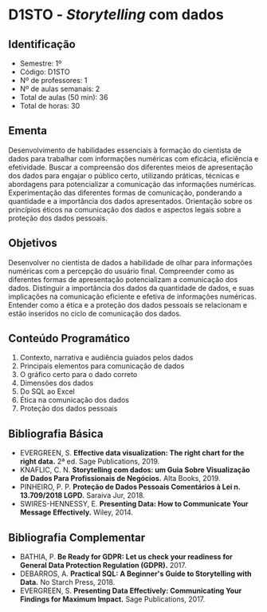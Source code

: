 # D1STO - _Storytelling_ com dados

## Identificação

- Semestre: 1º
- Código: D1STO
- Nº de professores: 1
- Nº de aulas semanais: 2
- Total de aulas (50 min): 36
- Total de horas: 30

## Ementa

Desenvolvimento de habilidades essenciais à formação do cientista de dados para trabalhar com informações numéricas com eficácia, eficiência e efetividade. Buscar a compreensão dos diferentes meios de apresentação dos dados para engajar o público certo, utilizando práticas, técnicas e abordagens para potencializar a comunicação das informações numéricas. Experimentação das diferentes formas de comunicação, ponderando a quantidade e a
importância dos dados apresentados. Orientação sobre os princípios éticos na comunicação dos dados e aspectos legais sobre a proteção dos dados pessoais.

## Objetivos

Desenvolver no cientista de dados a habilidade de olhar para informações numéricas com a percepção do usuário final. Compreender como as diferentes formas de apresentação potencializam a comunicação dos dados. Distinguir a importância dos dados da quantidade de dados, e suas implicações na comunicação eficiente e efetiva de informações numéricas. Entender como a ética e a proteção dos dados pessoais se relacionam e estão inseridos no ciclo de comunicação dos dados.

## Conteúdo Programático

1. Contexto, narrativa e audiência guiados pelos dados
2. Principais elementos para comunicação de dados
3. O gráfico certo para o dado correto
4. Dimensões dos dados
5. Do SQL ao Excel
6. Ética na comunicação dos dados
7. Proteção dos dados pessoais

## Bibliografia Básica

- EVERGREEN, S. **Effective data visualization: The right chart for the right data.** 2ª ed. Sage Publications, 2019.
- KNAFLIC, C. N. **Storytelling com dados: um Guia Sobre Visualização de Dados Para Profissionais de Negócios.** Alta Books, 2019.
- PINHEIRO, P. P. **Proteção de Dados Pessoais Comentários à Lei n. 13.709/2018 LGPD.** Saraiva Jur, 2018.
- SWIRES-HENNESSY, E. **Presenting Data: How to Communicate Your Message Effectively.** Wiley, 2014.

## Bibliografia Complementar

- BATHIA, P. **Be Ready for GDPR: Let us check your readiness for General Data Protection Regulation (GDPR).** 2017.
- DEBARROS, A. **Practical SQL: A Beginner's Guide to Storytelling with Data.** No Starch Press, 2018.
- EVERGREEN, S. **Presenting Data Effectively: Communicating Your Findings for Maximum Impact.** Sage Publications, 2017.
